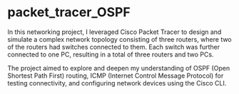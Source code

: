 # packet_tracer_OSPF

In this networking project, I leveraged Cisco Packet Tracer to design and 
simulate a complex network topology consisting of three routers, where two of 
the routers had switches connected to them. Each switch was further connected to 
one PC, resulting in a total of three routers and two PCs. 

The project aimed to explore and deepen my understanding of OSPF (Open Shortest Path First)
routing, ICMP (Internet Control Message Protocol) for testing connectivity, and configuring 
network devices using the Cisco CLI.

